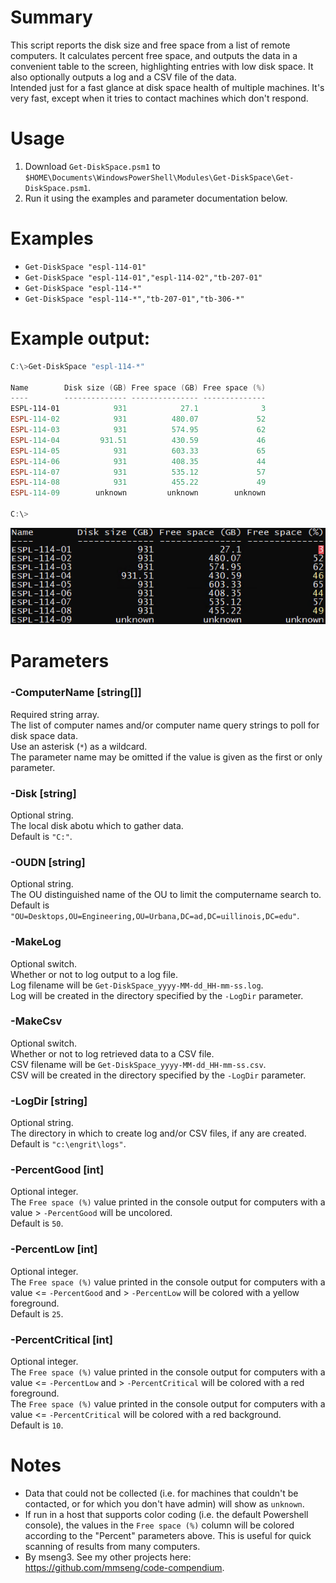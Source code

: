 # Summary
This script reports the disk size and free space from a list of remote computers.
It calculates percent free space, and outputs the data in a convenient table to the screen, highlighting entries with low disk space. It also optionally outputs a log and a CSV file of the data.  
Intended just for a fast glance at disk space health of multiple machines. It's very fast, except when it tries to contact machines which don't respond.

# Usage
1. Download `Get-DiskSpace.psm1` to `$HOME\Documents\WindowsPowerShell\Modules\Get-DiskSpace\Get-DiskSpace.psm1`.
2. Run it using the examples and parameter documentation below.

# Examples
- `Get-DiskSpace "espl-114-01"`
- `Get-DiskSpace "espl-114-01","espl-114-02","tb-207-01"`
- `Get-DiskSpace "espl-114-*"`
- `Get-DiskSpace "espl-114-*","tb-207-01","tb-306-*"`

# Example output:
```powershell
C:\>Get-DiskSpace "espl-114-*"

Name        Disk size (GB) Free space (GB) Free space (%)
----        -------------- --------------- --------------
ESPL-114-01            931            27.1              3
ESPL-114-02            931          480.07             52
ESPL-114-03            931          574.95             62
ESPL-114-04         931.51          430.59             46
ESPL-114-05            931          603.33             65
ESPL-114-06            931          408.35             44
ESPL-114-07            931          535.12             57
ESPL-114-08            931          455.22             49
ESPL-114-09        unknown         unknown        unknown

C:\>
```

<img src='Get-DiskSpace_example-output.png' />

# Parameters

### -ComputerName [string[]]
Required string array.  
The list of computer names and/or computer name query strings to poll for disk space data.  
Use an asterisk (`*`) as a wildcard.  
The parameter name may be omitted if the value is given as the first or only parameter.  

### -Disk [string]
Optional string.  
The local disk abotu which to gather data.  
Default is `"C:"`.  

### -OUDN [string]
Optional string.  
The OU distinguished name of the OU to limit the computername search to.  
Default is `"OU=Desktops,OU=Engineering,OU=Urbana,DC=ad,DC=uillinois,DC=edu"`.  

### -MakeLog
Optional switch.  
Whether or not to log output to a log file.  
Log filename will be `Get-DiskSpace_yyyy-MM-dd_HH-mm-ss.log`.  
Log will be created in the directory specified by the `-LogDir` parameter.  

### -MakeCsv
Optional switch.  
Whether or not to log retrieved data to a CSV file.  
CSV filename will be `Get-DiskSpace_yyyy-MM-dd_HH-mm-ss.csv`.  
CSV will be created in the directory specified by the `-LogDir` parameter.  

### -LogDir [string]
Optional string.  
The directory in which to create log and/or CSV files, if any are created.  
Default is `"c:\engrit\logs"`.  

### -PercentGood [int]
Optional integer.  
The `Free space (%)` value printed in the console output for computers with a value > `-PercentGood` will be uncolored.  
Default is `50`.

### -PercentLow [int]
Optional integer.  
The `Free space (%)` value printed in the console output for computers with a value <= `-PercentGood` and > `-PercentLow` will be colored with a yellow foreground.  
Default is `25`.  

### -PercentCritical [int]
Optional integer.  
The `Free space (%)` value printed in the console output for computers with a value <= `-PercentLow` and > `-PercentCritical` will be colored with a red foreground.  
The `Free space (%)` value printed in the console output for computers with a value <= `-PercentCritical` will be colored with a red background.  
Default is `10`.    

# Notes
- Data that could not be collected (i.e. for machines that couldn't be contacted, or for which you don't have admin) will show as `unknown`.
- If run in a host that supports color coding (i.e. the default Powershell console), the values in the `Free space (%)` column will be colored according to the "Percent" parameters above. This is useful for quick scanning of results from many computers.
- By mseng3. See my other projects here: https://github.com/mmseng/code-compendium.
